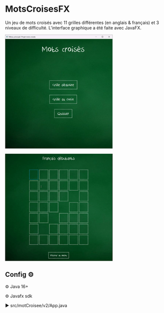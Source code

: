 # MotsCroisesFX
Un jeu de mots croisés avec 11 grilles différentes (en anglais & français) et 3 niveaux de difficulté. 
L'interface graphique a été faite avec JavaFX.

  <img src="screenshots/main_menu.png" alt="Capture d'écran du menu principal" width="350">

<p> 
  <img src="screenshots/enter.gif" alt="Gif pour illustrer la coloration des cases correctes" width="350"> 
</p>

## Config ⚙️
<p> ⚙️ Java 16+ </p>
<p> ⚙️ Javafx sdk </p>
<P> ▶️ src/motCroisee/v2/App.java </p>








